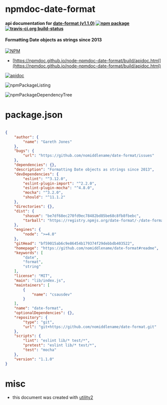 # npmdoc-date-format

#### api documentation for  [date-format (v1.1.0)](https://github.com/nomiddlename/date-format#readme)  [![npm package](https://img.shields.io/npm/v/npmdoc-date-format.svg?style=flat-square)](https://www.npmjs.org/package/npmdoc-date-format) [![travis-ci.org build-status](https://api.travis-ci.org/npmdoc/node-npmdoc-date-format.svg)](https://travis-ci.org/npmdoc/node-npmdoc-date-format)

#### Formatting Date objects as strings since 2013

[![NPM](https://nodei.co/npm/date-format.png?downloads=true&downloadRank=true&stars=true)](https://www.npmjs.com/package/date-format)

- [https://npmdoc.github.io/node-npmdoc-date-format/build/apidoc.html](https://npmdoc.github.io/node-npmdoc-date-format/build/apidoc.html)

[![apidoc](https://npmdoc.github.io/node-npmdoc-date-format/build/screenCapture.buildCi.browser.%252Ftmp%252Fbuild%252Fapidoc.html.png)](https://npmdoc.github.io/node-npmdoc-date-format/build/apidoc.html)

![npmPackageListing](https://npmdoc.github.io/node-npmdoc-date-format/build/screenCapture.npmPackageListing.svg)

![npmPackageDependencyTree](https://npmdoc.github.io/node-npmdoc-date-format/build/screenCapture.npmPackageDependencyTree.svg)



# package.json

```json

{
    "author": {
        "name": "Gareth Jones"
    },
    "bugs": {
        "url": "https://github.com/nomiddlename/date-format/issues"
    },
    "dependencies": {},
    "description": "Formatting Date objects as strings since 2013",
    "devDependencies": {
        "eslint": "^3.12.0",
        "eslint-plugin-import": "^2.2.0",
        "eslint-plugin-mocha": "^4.8.0",
        "mocha": "^3.2.0",
        "should": "^11.1.2"
    },
    "directories": {},
    "dist": {
        "shasum": "be7df68ec270fd9ec78482bd85be68c8fb8fbebc",
        "tarball": "https://registry.npmjs.org/date-format/-/date-format-1.1.0.tgz"
    },
    "engines": {
        "node": ">=4.0"
    },
    "gitHead": "bf59015ab6c9e86454b179374f29debbdb403522",
    "homepage": "https://github.com/nomiddlename/date-format#readme",
    "keywords": [
        "date",
        "format",
        "string"
    ],
    "license": "MIT",
    "main": "lib/index.js",
    "maintainers": [
        {
            "name": "csausdev"
        }
    ],
    "name": "date-format",
    "optionalDependencies": {},
    "repository": {
        "type": "git",
        "url": "git+https://github.com/nomiddlename/date-format.git"
    },
    "scripts": {
        "lint": "eslint lib/* test/*",
        "pretest": "eslint lib/* test/*",
        "test": "mocha"
    },
    "version": "1.1.0"
}
```



# misc
- this document was created with [utility2](https://github.com/kaizhu256/node-utility2)
